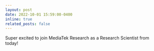 ```yaml
---
layout: post
date: 2022-10-01 15:59:00-0400
inline: true
related_posts: false
---
```


Super excited to join MediaTek Research as a Research Scientist from today!
